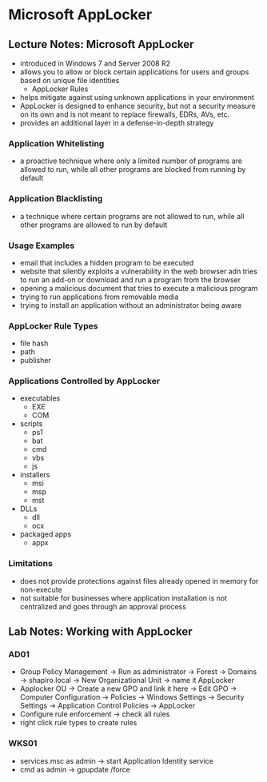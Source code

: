 # Microsoft AppLocker

## Lecture Notes: Microsoft AppLocker

* introduced in Windows 7 and Server 2008 R2
* allows you to allow or block certain applications for users and groups based on unique file identities
  * AppLocker Rules
* helps mitigate against using unknown applications in your environment
* AppLocker is designed to enhance security, but not a security measure on its own and is not meant to replace firewalls, EDRs, AVs, etc.
* provides an additional layer in a defense-in-depth strategy

### Application Whitelisting

* a proactive technique where only a limited number of programs are allowed to run, while all other programs are blocked from running by default

### Application Blacklisting

* a technique where certain programs are not allowed to run, while all other programs are allowed to run by default

### Usage Examples

* email that includes a hidden program to be executed
* website that silently exploits a vulnerability in the web browser adn tries to run an add-on or download and run a program from the browser
* opening a malicious document that tries to execute a malicious program
* trying to run applications from removable media
* trying to install an application without an administrator being aware

### AppLocker Rule Types

* file hash
* path
* publisher

### Applications Controlled by AppLocker

* executables
  * EXE
  * COM
* scripts
  * ps1
  * bat
  * cmd
  * vbs
  * js
* installers
  * msi
  * msp
  * mst
* DLLs
  * dll
  * ocx
* packaged apps
  * appx

### Limitations

* does not provide protections against files already opened in memory for non-execute
* not suitable for businesses where application installation is not centralized and goes through an approval process

## Lab Notes: Working with AppLocker

### AD01

* Group Policy Management -> Run as administrator -> Forest -> Domains -> shapiro.local -> New Organizational Unit -> name it AppLocker
* Applocker OU -> Create a new GPO and link it here -> Edit GPO -> Computer Configuration -> Policies -> Windows Settings -> Security Settings -> Application Control Policies -> AppLocker
* Configure rule enforcement -> check all rules
* right click rule types to create rules

### WKS01

* services.msc as admin -> start Application Identity service
* cmd as admin -> gpupdate /force
